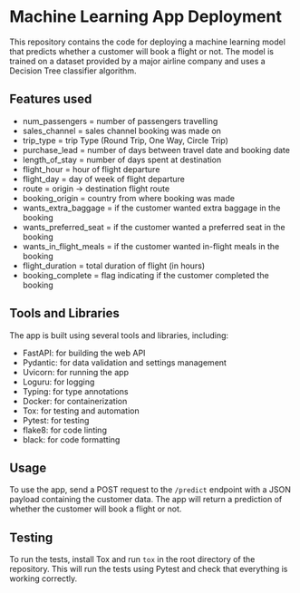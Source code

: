 # Machine Learning App Deployment

This repository contains the code for deploying a machine learning model that predicts whether a customer will book a flight or not. The model is trained on a dataset provided by a major airline company and uses a Decision Tree classifier algorithm.

## Features used 
- num_passengers = number of passengers travelling
- sales_channel = sales channel booking was made on
- trip_type = trip Type (Round Trip, One Way, Circle Trip)
- purchase_lead = number of days between travel date and booking date
- length_of_stay = number of days spent at destination
- flight_hour = hour of flight departure
- flight_day = day of week of flight departure
- route = origin -> destination flight route
- booking_origin = country from where booking was made
- wants_extra_baggage = if the customer wanted extra baggage in the booking
- wants_preferred_seat = if the customer wanted a preferred seat in the booking
- wants_in_flight_meals = if the customer wanted in-flight meals in the booking
- flight_duration = total duration of flight (in hours)
- booking_complete = flag indicating if the customer completed the booking

## Tools and Libraries

The app is built using several tools and libraries, including:

- FastAPI: for building the web API
- Pydantic: for data validation and settings management
- Uvicorn: for running the app
- Loguru: for logging
- Typing: for type annotations
- Docker: for containerization
- Tox: for testing and automation
- Pytest: for testing
- flake8: for code linting
- black: for code formatting

## Usage

To use the app, send a POST request to the `/predict` endpoint with a JSON payload containing the customer data. The app will return a prediction of whether the customer will book a flight or not.

## Testing

To run the tests, install Tox and run `tox` in the root directory of the repository. This will run the tests using Pytest and check that everything is working correctly.
